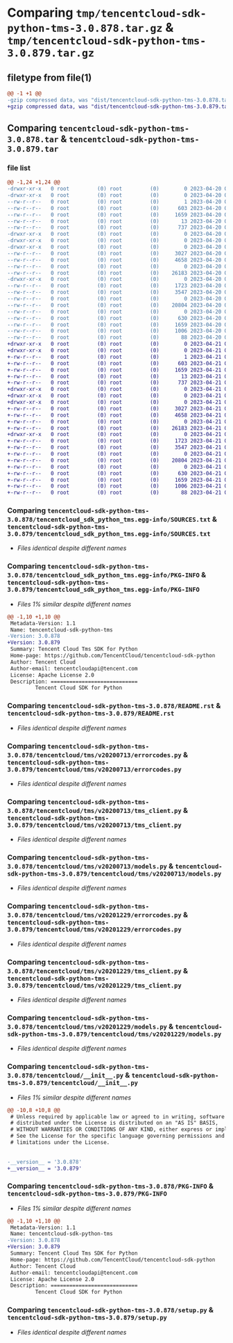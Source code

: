# Comparing `tmp/tencentcloud-sdk-python-tms-3.0.878.tar.gz` & `tmp/tencentcloud-sdk-python-tms-3.0.879.tar.gz`

## filetype from file(1)

```diff
@@ -1 +1 @@
-gzip compressed data, was "dist/tencentcloud-sdk-python-tms-3.0.878.tar", last modified: Thu Apr 20 00:54:07 2023, max compression
+gzip compressed data, was "dist/tencentcloud-sdk-python-tms-3.0.879.tar", last modified: Fri Apr 21 01:07:41 2023, max compression
```

## Comparing `tencentcloud-sdk-python-tms-3.0.878.tar` & `tencentcloud-sdk-python-tms-3.0.879.tar`

### file list

```diff
@@ -1,24 +1,24 @@
-drwxr-xr-x   0 root         (0) root         (0)        0 2023-04-20 00:54:07.000000 tencentcloud-sdk-python-tms-3.0.878/
-drwxr-xr-x   0 root         (0) root         (0)        0 2023-04-20 00:54:07.000000 tencentcloud-sdk-python-tms-3.0.878/tencentcloud_sdk_python_tms.egg-info/
--rw-r--r--   0 root         (0) root         (0)        1 2023-04-20 00:54:07.000000 tencentcloud-sdk-python-tms-3.0.878/tencentcloud_sdk_python_tms.egg-info/dependency_links.txt
--rw-r--r--   0 root         (0) root         (0)      603 2023-04-20 00:54:07.000000 tencentcloud-sdk-python-tms-3.0.878/tencentcloud_sdk_python_tms.egg-info/SOURCES.txt
--rw-r--r--   0 root         (0) root         (0)     1659 2023-04-20 00:54:07.000000 tencentcloud-sdk-python-tms-3.0.878/tencentcloud_sdk_python_tms.egg-info/PKG-INFO
--rw-r--r--   0 root         (0) root         (0)       13 2023-04-20 00:54:07.000000 tencentcloud-sdk-python-tms-3.0.878/tencentcloud_sdk_python_tms.egg-info/top_level.txt
--rw-r--r--   0 root         (0) root         (0)      737 2023-04-20 00:54:07.000000 tencentcloud-sdk-python-tms-3.0.878/README.rst
-drwxr-xr-x   0 root         (0) root         (0)        0 2023-04-20 00:54:07.000000 tencentcloud-sdk-python-tms-3.0.878/tencentcloud/
-drwxr-xr-x   0 root         (0) root         (0)        0 2023-04-20 00:54:07.000000 tencentcloud-sdk-python-tms-3.0.878/tencentcloud/tms/
-drwxr-xr-x   0 root         (0) root         (0)        0 2023-04-20 00:54:07.000000 tencentcloud-sdk-python-tms-3.0.878/tencentcloud/tms/v20200713/
--rw-r--r--   0 root         (0) root         (0)     3027 2023-04-20 00:54:07.000000 tencentcloud-sdk-python-tms-3.0.878/tencentcloud/tms/v20200713/errorcodes.py
--rw-r--r--   0 root         (0) root         (0)     4658 2023-04-20 00:54:07.000000 tencentcloud-sdk-python-tms-3.0.878/tencentcloud/tms/v20200713/tms_client.py
--rw-r--r--   0 root         (0) root         (0)        0 2023-04-20 00:54:07.000000 tencentcloud-sdk-python-tms-3.0.878/tencentcloud/tms/v20200713/__init__.py
--rw-r--r--   0 root         (0) root         (0)    26183 2023-04-20 00:54:07.000000 tencentcloud-sdk-python-tms-3.0.878/tencentcloud/tms/v20200713/models.py
-drwxr-xr-x   0 root         (0) root         (0)        0 2023-04-20 00:54:07.000000 tencentcloud-sdk-python-tms-3.0.878/tencentcloud/tms/v20201229/
--rw-r--r--   0 root         (0) root         (0)     1723 2023-04-20 00:54:07.000000 tencentcloud-sdk-python-tms-3.0.878/tencentcloud/tms/v20201229/errorcodes.py
--rw-r--r--   0 root         (0) root         (0)     3547 2023-04-20 00:54:07.000000 tencentcloud-sdk-python-tms-3.0.878/tencentcloud/tms/v20201229/tms_client.py
--rw-r--r--   0 root         (0) root         (0)        0 2023-04-20 00:54:07.000000 tencentcloud-sdk-python-tms-3.0.878/tencentcloud/tms/v20201229/__init__.py
--rw-r--r--   0 root         (0) root         (0)    20804 2023-04-20 00:54:07.000000 tencentcloud-sdk-python-tms-3.0.878/tencentcloud/tms/v20201229/models.py
--rw-r--r--   0 root         (0) root         (0)        0 2023-04-20 00:54:07.000000 tencentcloud-sdk-python-tms-3.0.878/tencentcloud/tms/__init__.py
--rw-r--r--   0 root         (0) root         (0)      630 2023-04-20 00:54:07.000000 tencentcloud-sdk-python-tms-3.0.878/tencentcloud/__init__.py
--rw-r--r--   0 root         (0) root         (0)     1659 2023-04-20 00:54:07.000000 tencentcloud-sdk-python-tms-3.0.878/PKG-INFO
--rw-r--r--   0 root         (0) root         (0)     1006 2023-04-20 00:54:07.000000 tencentcloud-sdk-python-tms-3.0.878/setup.py
--rw-r--r--   0 root         (0) root         (0)       88 2023-04-20 00:54:07.000000 tencentcloud-sdk-python-tms-3.0.878/setup.cfg
+drwxr-xr-x   0 root         (0) root         (0)        0 2023-04-21 01:07:41.000000 tencentcloud-sdk-python-tms-3.0.879/
+drwxr-xr-x   0 root         (0) root         (0)        0 2023-04-21 01:07:41.000000 tencentcloud-sdk-python-tms-3.0.879/tencentcloud_sdk_python_tms.egg-info/
+-rw-r--r--   0 root         (0) root         (0)        1 2023-04-21 01:07:41.000000 tencentcloud-sdk-python-tms-3.0.879/tencentcloud_sdk_python_tms.egg-info/dependency_links.txt
+-rw-r--r--   0 root         (0) root         (0)      603 2023-04-21 01:07:41.000000 tencentcloud-sdk-python-tms-3.0.879/tencentcloud_sdk_python_tms.egg-info/SOURCES.txt
+-rw-r--r--   0 root         (0) root         (0)     1659 2023-04-21 01:07:41.000000 tencentcloud-sdk-python-tms-3.0.879/tencentcloud_sdk_python_tms.egg-info/PKG-INFO
+-rw-r--r--   0 root         (0) root         (0)       13 2023-04-21 01:07:41.000000 tencentcloud-sdk-python-tms-3.0.879/tencentcloud_sdk_python_tms.egg-info/top_level.txt
+-rw-r--r--   0 root         (0) root         (0)      737 2023-04-21 01:07:41.000000 tencentcloud-sdk-python-tms-3.0.879/README.rst
+drwxr-xr-x   0 root         (0) root         (0)        0 2023-04-21 01:07:41.000000 tencentcloud-sdk-python-tms-3.0.879/tencentcloud/
+drwxr-xr-x   0 root         (0) root         (0)        0 2023-04-21 01:07:41.000000 tencentcloud-sdk-python-tms-3.0.879/tencentcloud/tms/
+drwxr-xr-x   0 root         (0) root         (0)        0 2023-04-21 01:07:41.000000 tencentcloud-sdk-python-tms-3.0.879/tencentcloud/tms/v20200713/
+-rw-r--r--   0 root         (0) root         (0)     3027 2023-04-21 01:07:41.000000 tencentcloud-sdk-python-tms-3.0.879/tencentcloud/tms/v20200713/errorcodes.py
+-rw-r--r--   0 root         (0) root         (0)     4658 2023-04-21 01:07:41.000000 tencentcloud-sdk-python-tms-3.0.879/tencentcloud/tms/v20200713/tms_client.py
+-rw-r--r--   0 root         (0) root         (0)        0 2023-04-21 01:07:41.000000 tencentcloud-sdk-python-tms-3.0.879/tencentcloud/tms/v20200713/__init__.py
+-rw-r--r--   0 root         (0) root         (0)    26183 2023-04-21 01:07:41.000000 tencentcloud-sdk-python-tms-3.0.879/tencentcloud/tms/v20200713/models.py
+drwxr-xr-x   0 root         (0) root         (0)        0 2023-04-21 01:07:41.000000 tencentcloud-sdk-python-tms-3.0.879/tencentcloud/tms/v20201229/
+-rw-r--r--   0 root         (0) root         (0)     1723 2023-04-21 01:07:41.000000 tencentcloud-sdk-python-tms-3.0.879/tencentcloud/tms/v20201229/errorcodes.py
+-rw-r--r--   0 root         (0) root         (0)     3547 2023-04-21 01:07:41.000000 tencentcloud-sdk-python-tms-3.0.879/tencentcloud/tms/v20201229/tms_client.py
+-rw-r--r--   0 root         (0) root         (0)        0 2023-04-21 01:07:41.000000 tencentcloud-sdk-python-tms-3.0.879/tencentcloud/tms/v20201229/__init__.py
+-rw-r--r--   0 root         (0) root         (0)    20804 2023-04-21 01:07:41.000000 tencentcloud-sdk-python-tms-3.0.879/tencentcloud/tms/v20201229/models.py
+-rw-r--r--   0 root         (0) root         (0)        0 2023-04-21 01:07:41.000000 tencentcloud-sdk-python-tms-3.0.879/tencentcloud/tms/__init__.py
+-rw-r--r--   0 root         (0) root         (0)      630 2023-04-21 01:07:41.000000 tencentcloud-sdk-python-tms-3.0.879/tencentcloud/__init__.py
+-rw-r--r--   0 root         (0) root         (0)     1659 2023-04-21 01:07:41.000000 tencentcloud-sdk-python-tms-3.0.879/PKG-INFO
+-rw-r--r--   0 root         (0) root         (0)     1006 2023-04-21 01:07:41.000000 tencentcloud-sdk-python-tms-3.0.879/setup.py
+-rw-r--r--   0 root         (0) root         (0)       88 2023-04-21 01:07:41.000000 tencentcloud-sdk-python-tms-3.0.879/setup.cfg
```

### Comparing `tencentcloud-sdk-python-tms-3.0.878/tencentcloud_sdk_python_tms.egg-info/SOURCES.txt` & `tencentcloud-sdk-python-tms-3.0.879/tencentcloud_sdk_python_tms.egg-info/SOURCES.txt`

 * *Files identical despite different names*

### Comparing `tencentcloud-sdk-python-tms-3.0.878/tencentcloud_sdk_python_tms.egg-info/PKG-INFO` & `tencentcloud-sdk-python-tms-3.0.879/tencentcloud_sdk_python_tms.egg-info/PKG-INFO`

 * *Files 1% similar despite different names*

```diff
@@ -1,10 +1,10 @@
 Metadata-Version: 1.1
 Name: tencentcloud-sdk-python-tms
-Version: 3.0.878
+Version: 3.0.879
 Summary: Tencent Cloud Tms SDK for Python
 Home-page: https://github.com/TencentCloud/tencentcloud-sdk-python
 Author: Tencent Cloud
 Author-email: tencentcloudapi@tencent.com
 License: Apache License 2.0
 Description: ============================
         Tencent Cloud SDK for Python
```

### Comparing `tencentcloud-sdk-python-tms-3.0.878/README.rst` & `tencentcloud-sdk-python-tms-3.0.879/README.rst`

 * *Files identical despite different names*

### Comparing `tencentcloud-sdk-python-tms-3.0.878/tencentcloud/tms/v20200713/errorcodes.py` & `tencentcloud-sdk-python-tms-3.0.879/tencentcloud/tms/v20200713/errorcodes.py`

 * *Files identical despite different names*

### Comparing `tencentcloud-sdk-python-tms-3.0.878/tencentcloud/tms/v20200713/tms_client.py` & `tencentcloud-sdk-python-tms-3.0.879/tencentcloud/tms/v20200713/tms_client.py`

 * *Files identical despite different names*

### Comparing `tencentcloud-sdk-python-tms-3.0.878/tencentcloud/tms/v20200713/models.py` & `tencentcloud-sdk-python-tms-3.0.879/tencentcloud/tms/v20200713/models.py`

 * *Files identical despite different names*

### Comparing `tencentcloud-sdk-python-tms-3.0.878/tencentcloud/tms/v20201229/errorcodes.py` & `tencentcloud-sdk-python-tms-3.0.879/tencentcloud/tms/v20201229/errorcodes.py`

 * *Files identical despite different names*

### Comparing `tencentcloud-sdk-python-tms-3.0.878/tencentcloud/tms/v20201229/tms_client.py` & `tencentcloud-sdk-python-tms-3.0.879/tencentcloud/tms/v20201229/tms_client.py`

 * *Files identical despite different names*

### Comparing `tencentcloud-sdk-python-tms-3.0.878/tencentcloud/tms/v20201229/models.py` & `tencentcloud-sdk-python-tms-3.0.879/tencentcloud/tms/v20201229/models.py`

 * *Files identical despite different names*

### Comparing `tencentcloud-sdk-python-tms-3.0.878/tencentcloud/__init__.py` & `tencentcloud-sdk-python-tms-3.0.879/tencentcloud/__init__.py`

 * *Files 1% similar despite different names*

```diff
@@ -10,8 +10,8 @@
 # Unless required by applicable law or agreed to in writing, software
 # distributed under the License is distributed on an "AS IS" BASIS,
 # WITHOUT WARRANTIES OR CONDITIONS OF ANY KIND, either express or implied.
 # See the License for the specific language governing permissions and
 # limitations under the License.
 
 
-__version__ = '3.0.878'
+__version__ = '3.0.879'
```

### Comparing `tencentcloud-sdk-python-tms-3.0.878/PKG-INFO` & `tencentcloud-sdk-python-tms-3.0.879/PKG-INFO`

 * *Files 1% similar despite different names*

```diff
@@ -1,10 +1,10 @@
 Metadata-Version: 1.1
 Name: tencentcloud-sdk-python-tms
-Version: 3.0.878
+Version: 3.0.879
 Summary: Tencent Cloud Tms SDK for Python
 Home-page: https://github.com/TencentCloud/tencentcloud-sdk-python
 Author: Tencent Cloud
 Author-email: tencentcloudapi@tencent.com
 License: Apache License 2.0
 Description: ============================
         Tencent Cloud SDK for Python
```

### Comparing `tencentcloud-sdk-python-tms-3.0.878/setup.py` & `tencentcloud-sdk-python-tms-3.0.879/setup.py`

 * *Files identical despite different names*

